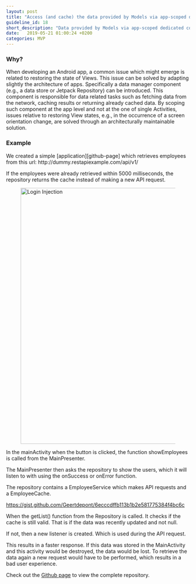 ```yaml
---
layout: post
title: "Access (and cache) the data provided by Models via app-scoped dedicated components."
guideline_id: 18
short_description: "Data provided by Models via app-scoped dedicated components."
date:   2019-05-21 01:00:24 +0200
categories: MVP
---
```

<h3>Why?</h3>
When developing an Android app, a common issue which might
emerge is related to restoring the state of Views. This issue
can be solved by adapting slightly the architecture of apps.
Specifically a data manager component (e.g., a data store or
Jetpack Repository) can be introduced. This component is
responsible for data related tasks such as fetching data from the
network, caching results or returning already cached data. By
scoping such component at the app level and not at the one of
single Activities, issues relative to restoring View states, e.g.,
in the occurrence of a screen orientation change, are solved
through an architecturally maintainable solution.


<h3>Example</h3>
We created a simple [application][github-page] which retrieves employees from this url: http://dummy.restapiexample.com/api/v1/

If the employees were already retrieved within 5000 milliseconds, the repository returns the 
cache instead of making a new API request.	

<figure>
  <img src="/assets/BossApplication_lifecycle.png" alt="Login Injection" width="700">
</figure>

In the mainActivity when the button is clicked, the function showEmployees is called from the 
MainPresenter. 

<script src="https://gist.github.com/Geertdepont/64ab029fdf46c051eae227887eec24cf.js"></script>

The MainPresenter then asks the repository to show the users, which it will listen to with using 
the onSuccess or onError function. 

<script src="https://gist.github.com/Geertdepont/e8e9996406425a39462b5f03ec0896ff.js"></script>

The repository contains a EmployeeService which makes API requests and a 
EmployeeCache. 

https://gist.github.com/Geertdepont/6ecccdffb113b1b2e581775384f4bc6c

When the getList() function from the Repository is called.
It checks if the cache is still valid. That is if the data was recently updated and not null.

<script src="https://gist.github.com/Geertdepont/e484aa2688cac63a9284cc156da2a000.js"></script>

If not, then a new listener is created. Which is used during the API request.

<script src="https://gist.github.com/Geertdepont/6ecccdffb113b1b2e581775384f4bc6c.js"></script>

This results in a faster response. If this data was stored in the MainActivity and
this activity would be destroyed, the data would be lost. 
To retrieve the data again a new request would have to be performed, which results in a bad user experience.

Check out the [Github page][github-page] to view the complete repository.

[github-page]: https://github.com/Geertdepont/bachelor_thesis/tree/master/Bossapplication